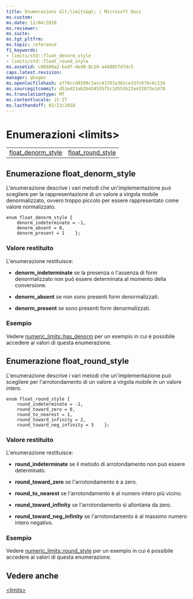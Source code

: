 ```yaml
---
title: Enumerazioni &lt;limits&gt; | Microsoft Docs
ms.custom: 
ms.date: 11/04/2016
ms.reviewer: 
ms.suite: 
ms.tgt_pltfrm: 
ms.topic: reference
f1_keywords:
- limits/std::float_denorm_style
- limits/std::float_round_style
ms.assetid: c86680a2-ba97-4ed9-8c20-a448857d7dc5
caps.latest.revision: 
manager: ghogen
ms.openlocfilehash: a776ccd0299c3acc43763a381ce337c67bc6c134
ms.sourcegitcommit: d51ed21ab2b434535f5c1d553b22e432073e1478
ms.translationtype: MT
ms.contentlocale: it-IT
ms.lasthandoff: 02/23/2018
---
```

# <a name="ltlimitsgt-enums"></a>Enumerazioni &lt;limits&gt;
|||  
|-|-|  
|[float_denorm_style](#float_denorm_style)|[float_round_style](#float_round_style)|  
  
##  <a name="float_denorm_style"></a>  Enumerazione float_denorm_style  
 L'enumerazione descrive i vari metodi che un'implementazione può scegliere per la rappresentazione di un valore a virgola mobile denormalizzato, ovvero troppo piccolo per essere rappresentato come valore normalizzato.  
  
```
enum float_denorm_style {
    denorm_indeterminate = -1,
    denorm_absent = 0,
    denorm_present = 1    };
```  
  
### <a name="return-value"></a>Valore restituito  
 L'enumerazione restituisce:  
  
- **denorm_indeterminate** se la presenza o l'assenza di form denormalizzato non può essere determinata al momento della conversione.  
  
- **denorm_absent** se non sono presenti form denormalizzati.  
  
- **denorm_present** se sono presenti form denormalizzati.  
  
### <a name="example"></a>Esempio  
  Vedere [numeric_limits::has_denorm](../standard-library/numeric-limits-class.md#has_denorm) per un esempio in cui è possibile accedere ai valori di questa enumerazione.  
  
##  <a name="float_round_style"></a>  Enumerazione float_round_style  
 L'enumerazione descrive i vari metodi che un'implementazione può scegliere per l'arrotondamento di un valore a virgola mobile in un valore intero.  
  
```
enum float_round_style {    
    round_indeterminate = -1,
    round_toward_zero = 0,
    round_to_nearest = 1,
    round_toward_infinity = 2,
    round_toward_neg_infinity = 3    };
```  
  
### <a name="return-value"></a>Valore restituito  
 L'enumerazione restituisce:  
  
- **round_indeterminate** se il metodo di arrotondamento non può essere determinato.  
  
- **round_toward_zero** se l'arrotondamento è a zero.  
  
- **round_to_nearest** se l'arrotondamento è al numero intero più vicino.  
  
- **round_toward_infinity** se l'arrotondamento si allontana da zero.  
  
- **round_toward_neg_infinity** se l'arrotondamento è al massimo numero intero negativo.  
  
### <a name="example"></a>Esempio  
  Vedere [numeric_limits::round_style](../standard-library/numeric-limits-class.md#round_style) per un esempio in cui è possibile accedere ai valori di questa enumerazione.  
  
## <a name="see-also"></a>Vedere anche  
 [\<limits>](../standard-library/limits.md)



